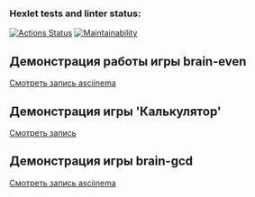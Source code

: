 ### Hexlet tests and linter status:

[![Actions Status](https://github.com/Ekaterina826/frontend-project-44/actions/workflows/hexlet-check.yml/badge.svg)](https://github.com/Ekaterina826/frontend-project-44/actions)
[![Maintainability](https://api.codeclimate.com/v1/badges/afad5c43fd7431f1ba9d/maintainability)](https://codeclimate.com/github/Ekaterina826/frontend-project-44/maintainability)

## Демонстрация работы игры brain-even

[Смотреть запись asciinema](https://asciinema.org/a/6e5b349d-ed6f-49b2-8b5a-6d5616735e5b)

## Демонстрация игры 'Калькулятор'

[Смотреть запись](https://asciinema.org/a/9VfdlohPjk4onoHlZSloXoMxv)

## Демонстрация игры brain-gcd

[Смотреть запись asciinema](https://asciinema.org/a/EaVoGKV4xBoV2paKx58e0JE4g)
